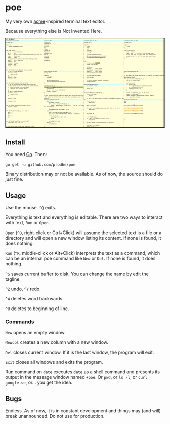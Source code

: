 # poe

My very own [acme](http://acme.cat-v.org/)-inspired terminal text editor.

Because everything else is Not Invented Here.

![poe](./poe.png)

## Install

You need [Go](https://golang.org/). Then:

`go get -u github.com/prodhe/poe`

Binary distribution may or not be available. As of now, the source should do just fine.

## Usage

Use the mouse. `^Q` exits.

Everything is text and everything is editable. There are two ways to interact with text, `Run` or `Open`.

`Open` (`^O`, right-click or Ctrl+Click) will assume the selected text is a file or a directory and will open a new window listing its content. If none is found, it does nothing.

`Run` (`^R`, middle-click or Alt+Click) interprets the text as a command, which can be an internal poe command like `New` or `Del`. If none is found, it does nothing.

`^S` saves current buffer to disk. You can change the name by edit the tagline.

`^Z` undo, `^Y` redo.

`^W` deletes word backwards.

`^U` deletes to beginning of line.

### Commands

`New` opens an empty window.

`Newcol` creates a new column with a new window.

`Del` closes current window. If it is the last window, the program will exit.

`Exit` closes all windows and exits the program.

Run command on `date` executes `date` as a shell command and presents its output in the message window named `+poe`. Or `pwd`, or `ls -l`, or `curl google.se`, or... you get the idea.

## Bugs

Endless. As of now, it is in constant development and things may (and will) break unannounced. Do not use for production.

